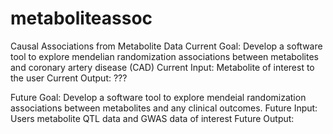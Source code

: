 # metaboliteassoc
Causal Associations from Metabolite Data
Current Goal: Develop a software tool to explore mendelian randomization associations between metabolites and coronary artery disease (CAD)
Current Input: Metabolite of interest to the user
Current Output: ???

Future Goal: Develop a software tool to explore mendeial randomization associations between metabolites and any clinical outcomes.
Future Input: Users metabolite QTL data and GWAS data of interest
Future Output: 

